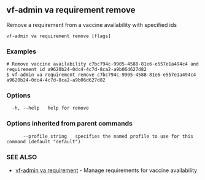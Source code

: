 ## vf-admin va requirement remove

Remove a requirement from a vaccine availability with specified ids

```
vf-admin va requirement remove [flags]
```

### Examples

```
# Remove vaccine availability c7bc794c-9905-4588-81e6-e557e1a494c4 and requirement id a9620b24-0dc4-4c7d-8ca2-a9b06d627d82 
$ vf-admin va requirement remove c7bc794c-9905-4588-81e6-e557e1a494c4 a9620b24-0dc4-4c7d-8ca2-a9b06d627d82

```

### Options

```
  -h, --help   help for remove
```

### Options inherited from parent commands

```
      --profile string   specifies the named profile to use for this command (default "default")
```

### SEE ALSO

* [vf-admin va requirement](vf-admin_va_requirement.md)	 - Manage requirements for vaccine availability

